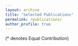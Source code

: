 ```yaml
---
layout: archive
title: "Selected Publications"
permalink: /publications/
author_profile: true
---
```


(† denotes Equal Contribution)
